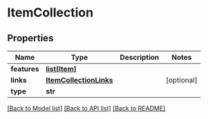 # ItemCollection

## Properties
Name | Type | Description | Notes
------------ | ------------- | ------------- | -------------
**features** | [**list[Item]**](Item.md) |  | 
**links** | [**ItemCollectionLinks**](ItemCollectionLinks.md) |  | [optional] 
**type** | **str** |  | 

[[Back to Model list]](../README.md#documentation-for-models) [[Back to API list]](../README.md#documentation-for-api-endpoints) [[Back to README]](../README.md)

